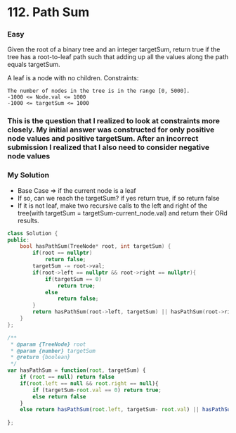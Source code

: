 # 112. Path Sum
### Easy

Given the root of a binary tree and an integer targetSum, return true if the tree has a root-to-leaf path such that adding up all the values along the path equals targetSum.

A leaf is a node with no children.
Constraints:

    The number of nodes in the tree is in the range [0, 5000].
    -1000 <= Node.val <= 1000
    -1000 <= targetSum <= 1000

### This is the question that I realized to look at constraints more closely. My initial answer was constructed for only positive node values and positive targetSum. After an incorrect submission I realized that I also need to consider negative node values

### My Solution
* Base Case => if the current node is a leaf
* If so, can we reach the targetSum? if yes return true, if so return false
* If it is not leaf, make two recursive calls to the left and right of the tree(with targetSum = targetSum-current_node.val) and return their ORd results.
```cpp
class Solution {
public:
    bool hasPathSum(TreeNode* root, int targetSum) {
        if(root == nullptr)
            return false;
        targetSum -= root->val;
        if(root->left == nullptr && root->right == nullptr){
            if(targetSum == 0)
                return true;
            else
                return false;
        }
        return hasPathSum(root->left, targetSum) || hasPathSum(root->right, targetSum);
    }
};
```

```javascript
/**
 * @param {TreeNode} root
 * @param {number} targetSum
 * @return {boolean}
 */
var hasPathSum = function(root, targetSum) {
    if (root == null) return false
    if(root.left == null && root.right == null){
        if (targetSum-root.val == 0) return true;
        else return false
    }
    else return hasPathSum(root.left, targetSum- root.val) || hasPathSum(root.right, targetSum - root.val)
            
};
```